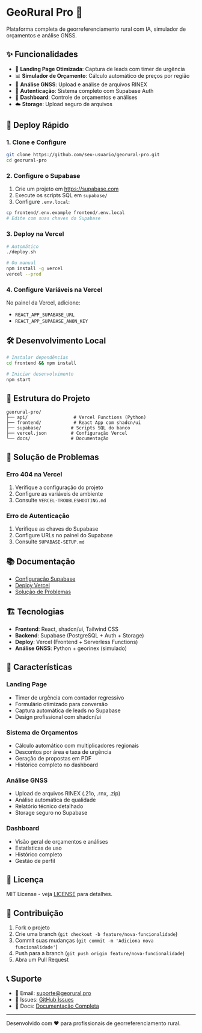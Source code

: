 # GeoRural Pro 🌱

Plataforma completa de georreferenciamento rural com IA, simulador de orçamentos e análise GNSS.

## ✨ Funcionalidades

- 🎯 **Landing Page Otimizada**: Captura de leads com timer de urgência
- 📊 **Simulador de Orçamento**: Cálculo automático de preços por região
- 📡 **Análise GNSS**: Upload e análise de arquivos RINEX
- 🔐 **Autenticação**: Sistema completo com Supabase Auth
- 📱 **Dashboard**: Controle de orçamentos e análises
- ☁️ **Storage**: Upload seguro de arquivos

## 🚀 Deploy Rápido

### 1. Clone e Configure
```bash
git clone https://github.com/seu-usuario/georural-pro.git
cd georural-pro
```

### 2. Configure o Supabase
1. Crie um projeto em https://supabase.com
2. Execute os scripts SQL em `supabase/`
3. Configure `.env.local`:
```bash
cp frontend/.env.example frontend/.env.local
# Edite com suas chaves do Supabase
```

### 3. Deploy na Vercel
```bash
# Automático
./deploy.sh

# Ou manual
npm install -g vercel
vercel --prod
```

### 4. Configure Variáveis na Vercel
No painel da Vercel, adicione:
- `REACT_APP_SUPABASE_URL`
- `REACT_APP_SUPABASE_ANON_KEY`

## 🛠️ Desenvolvimento Local

```bash
# Instalar dependências
cd frontend && npm install

# Iniciar desenvolvimento
npm start
```

## 📁 Estrutura do Projeto

```
georural-pro/
├── api/                 # Vercel Functions (Python)
├── frontend/            # React App com shadcn/ui
├── supabase/           # Scripts SQL do banco
├── vercel.json         # Configuração Vercel
└── docs/               # Documentação
```

## 🔧 Solução de Problemas

### Erro 404 na Vercel
1. Verifique a configuração do projeto
2. Configure as variáveis de ambiente
3. Consulte `VERCEL-TROUBLESHOOTING.md`

### Erro de Autenticação
1. Verifique as chaves do Supabase
2. Configure URLs no painel do Supabase
3. Consulte `SUPABASE-SETUP.md`

## 📚 Documentação

- [Configuração Supabase](./SUPABASE-SETUP.md)
- [Deploy Vercel](./README-DEPLOY.md)
- [Solução de Problemas](./VERCEL-TROUBLESHOOTING.md)

## 🏗️ Tecnologias

- **Frontend**: React, shadcn/ui, Tailwind CSS
- **Backend**: Supabase (PostgreSQL + Auth + Storage)
- **Deploy**: Vercel (Frontend + Serverless Functions)
- **Análise GNSS**: Python + georinex (simulado)

## 🌟 Características

### Landing Page
- Timer de urgência com contador regressivo
- Formulário otimizado para conversão
- Captura automática de leads no Supabase
- Design profissional com shadcn/ui

### Sistema de Orçamentos
- Cálculo automático com multiplicadores regionais
- Descontos por área e taxa de urgência
- Geração de propostas em PDF
- Histórico completo no dashboard

### Análise GNSS
- Upload de arquivos RINEX (.21o, .rnx, .zip)
- Análise automática de qualidade
- Relatório técnico detalhado
- Storage seguro no Supabase

### Dashboard
- Visão geral de orçamentos e análises
- Estatísticas de uso
- Histórico completo
- Gestão de perfil

## 📄 Licença

MIT License - veja [LICENSE](LICENSE) para detalhes.

## 🤝 Contribuição

1. Fork o projeto
2. Crie uma branch (`git checkout -b feature/nova-funcionalidade`)
3. Commit suas mudanças (`git commit -m 'Adiciona nova funcionalidade'`)
4. Push para a branch (`git push origin feature/nova-funcionalidade`)
5. Abra um Pull Request

## 📞 Suporte

- 📧 Email: suporte@georural.pro
- 💬 Issues: [GitHub Issues](https://github.com/seu-usuario/georural-pro/issues)
- 📖 Docs: [Documentação Completa](./docs/)

---

Desenvolvido com ❤️ para profissionais de georreferenciamento rural.